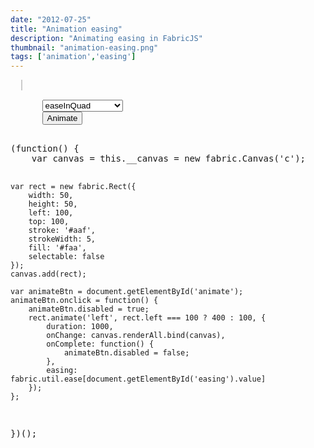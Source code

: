 ```yaml
---
date: "2012-07-25"
title: "Animation easing"
description: "Animating easing in FabricJS"
thumbnail: "animation-easing.png"
tags: ['animation','easing']
---
```


<div
  class="codepen-later"
  data-editable="true"
  data-height="500"
  data-default-tab="js,result"
  data-prefill='{
    "scripts": ["https://unpkg.com/fabric@4.0.0-rc.1/dist/fabric.js"]
  }'
>
<pre data-lang="html">
  <canvas id="c" width="500" height="500" style="border:1px solid #ccc"></canvas>
  <div style="display: inline-block; width: 140px">
    <select id="easing">
      <option>easeInQuad</option>
      <option>easeOutQuad</option>
      <option>easeInOutQuad</option>
      <option>easeInCubic</option>
      <option>easeOutCubic</option>
      <option>easeInOutCubic</option>
      <option>easeInQuart</option>
      <option>easeOutQuart</option>
      <option>easeInOutQuart</option>
      <option>easeInQuint</option>
      <option>easeOutQuint</option>
      <option>easeInOutQuint</option>
      <option>easeInSine</option>
      <option>easeOutSine</option>
      <option>easeInOutSine</option>
      <option>easeInExpo</option>
      <option>easeOutExpo</option>
      <option>easeInOutExpo</option>
      <option>easeInCirc</option>
      <option>easeOutCirc</option>
      <option>easeInOutCirc</option>
      <option>easeInElastic</option>
      <option>easeOutElastic</option>
      <option>easeInOutElastic</option>
      <option>easeInBack</option>
      <option>easeOutBack</option>
      <option>easeInOutBack</option>
      <option>easeInBounce</option>
      <option>easeOutBounce</option>
      <option>easeInOutBounce</option>
    </select>
    <button id="animate">Animate</button>
  </div>
</pre>
<pre data-lang="js">
(function() {
	var canvas = this.__canvas = new fabric.Canvas('c');

	var rect = new fabric.Rect({
		width: 50,
		height: 50,
		left: 100,
		top: 100,
		stroke: '#aaf',
		strokeWidth: 5,
		fill: '#faa',
		selectable: false
	});
	canvas.add(rect);

	var animateBtn = document.getElementById('animate');
	animateBtn.onclick = function() {
		animateBtn.disabled = true;
		rect.animate('left', rect.left === 100 ? 400 : 100, {
			duration: 1000,
			onChange: canvas.renderAll.bind(canvas),
			onComplete: function() {
				animateBtn.disabled = false;
			},
			easing: fabric.util.ease[document.getElementById('easing').value]
		});
	};
})();
</pre>
</div>

